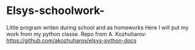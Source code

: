 # Elsys-schoolwork-
Little program writen during school and as homeworks
Here I will put my work from my python classe.
Repo from A. Kozhuharov:
     https://github.com/akozhuharov/elsys-python-docs
    